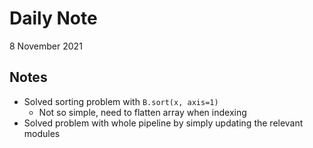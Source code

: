 # Daily Note

8 November 2021

## Notes

- Solved sorting problem with `B.sort(x, axis=1)`
	- Not so simple, need to flatten array when indexing
- Solved problem with whole pipeline by simply updating the relevant modules